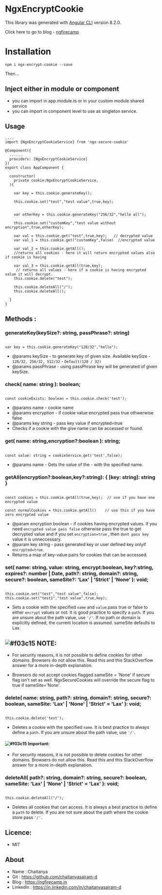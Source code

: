 # NgxEncryptCookie

This library was generated with [Angular CLI](https://github.com/angular/angular-cli) version 8.2.0.

Click here to go to blog - [ngfirecamp](https://www.ngfirecamp.in/2020/06/angular-cookie-encryption-with-ngx.html)

# Installation

```
npm i ngx-encrypt-cookie --save
```

Then...

## Inject either in module or component

- you can import in app.module.ts or in your custom module shared service
- you can import in component level to use as singleton service.

## Usage

```
....
import {NgxEncryptCookieService} from 'ngx-secure-cookie'

@Component({
  ......
  providers: [NgxEncryptCookieService]
})
export class AppComponent {

  constructor(
    private cookie:NgxEncryptCookieService,
  ){

    var key = this.cookie.generateKey();

    this.cookie.set("test","test value",true,key);


    var otherKey = this.cookie.generateKey("256/32","hello all");

    this.cookie.set("customKey","test value without encryption",true,otherKey);

    var val = this.cookie.get("test",true,key);   // decrypted value
    var val_1 = this.cookie.get("customKey",false)  //encrypted value

    var val_2 = this.cookie.getAll();
    //returns all cookies - here it will return encrypted values also if cookie is having

    var val_3 = this.cookie.getAll(true,key);
     // returns all values - here if a cookie is having encrypted value it will decrypt.
    this.cookie.delete("test");

    this.cookie.deleteAll("/");
    this.cookie.deleteAll();

  }
}

```

## Methods :

### generateKey(keySize?: string, passPhrase?: string)

```

var key = this.cookie.generateKey("128/32","hello");

```

- @params keySize - to generate key of given size. Available keySize - `128/32, 256/32, 512/32` - `Default(128 / 32)`
- @params passPhrase - using passPhrase key will be generated of given keySize.

### check( name: string ): boolean;

```

const cookieExists: boolean = this.cookie.check('test');

```

- @params name - cookie name
- @params encryption - if cookie value encrypted pass true othwerwise false
- @params key string - pass key value if encrypted=true
- Checks if a cookie with the give name can be accessed or found.

### get( name: string,encryption?:boolean ): string;

```

const value: string = cookieService.get('test',false);

```

- @params name - Gets the value of the - with the specified name.

### getAll(encryption?:boolean,key?:string): { [key: string]: string }

```

const cookies = this.cookie.getAll(true,key);  // use if you have one encrypted value

const normalCookies = this.cookie.getAll()    // use this if you have zero encrypted value

```

- @param encryption boolean - if cookies having encrypted values. if you need `encrypted value pass false` otherwise pass the true to get decrypted value and if you set `encryption=true` , then `dont pass key` value it is unneccessary.
- @param key string - pass generated key or user defined key onlyif `encrypted=true`.
- Returns a map of key-value pairs for cookies that can be accessed.

### set( name: string, value: string, encrypt:boolean, key?:string, expires?: number | Date, path?: string, domain?: string, secure?: boolean, sameSite?: 'Lax' | 'Strict' | 'None' ): void;

```

this.cookie.set("test","test value",false);
this.cookie.set("test1","test value",true,key);

```

- Sets a cookie with the specified `name` and `value`.pass true or false to either `encrypt` values or not. It is good practice to specify a `path`. If you are unsure about the path value, use `'/'`. If no path or domain is explicitly defined, the current location is assumed. sameSite defaults to Lax.

## ![#f03c15](https://via.placeholder.com/15/f03c15/000000?text=+) NOTE:

- For security reasons, it is not possible to define cookies for other domains. Browsers do not allow this. Read this and this StackOverflow answer for a more in-depth explanation.

- Browsers do not accept cookies flagged sameSite = 'None' if secure flag isn't set as well. NgxSecureCookies will override the secure flag to true if sameSite='None'.

### delete( name: string, path?: string, domain?: string, secure?: boolean, sameSite: 'Lax' | 'None' | 'Strict' = 'Lax' ): void;

```

this.cookie.delete('test');

```

- Deletes a cookie with the specified `name`. It is best practice to always define a `path`. If you are unsure about the path value, use `'/'`.

#### ![#f03c15](https://via.placeholder.com/15/f03c15/000000?text=+) Important:

- For security reasons, it is not possible to delete cookies for other domains. Browsers do not allow this. Read this and this StackOverflow answer for a more in-depth explanation.

### deleteAll( path?: string, domain?: string, secure?: boolean, sameSite: 'Lax' | 'None' | 'Strict' = 'Lax' ): void;

```

this.cookie.deleteAll("/");

```

- Deletes all cookies that can access. It is always a best practice to define a `path` to delete. If you are not sure about the path where the cookie store pass `'/'`.

## Licence:

- MIT

## About

- Name : Chaitanya
- Git : https://github.com/chaitanyasairam-d
- Blog : https://ngfirecamp.in
- LinkedIn : https://in.linkedin.com/in/chaitanyasairam-d
